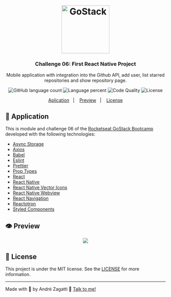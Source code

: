 <h1 align="center">
    <img alt="GoStack" src="https://res.cloudinary.com/zagatti/image/upload/v1583287835/readme/logo-gostack_u0ur8n.png" width="150px" />
</h1>

<h3 align="center">
  Challenge 06: First React Native Project
</h3>

<p align="center">Mobile application with integration into the Github API, add user, list starred repositories and show repository page.</blockquote>

<p align="center">
  <img alt="GitHub language count" src="https://img.shields.io/github/languages/count/azagatti/challenge06-gostack10?color=FFD300&style=plastic">

<img alt="Language percent" src="https://img.shields.io/github/languages/top/azagatti/challenge06-gostack10?color=FFD300&style=plastic">

  <img alt="Code Quality" src="https://img.shields.io/codacy/grade/27d4f9f9a100443fb9ee46fc22c71d03?style=plastic">

  <img alt="License" src="https://img.shields.io/github/license/AZagatti/challenge06-gostack10?style=plastic">
</p>

<p align="center">
  <a href="#rocket-application">Aplication</a>&nbsp;&nbsp;&nbsp;|&nbsp;&nbsp;&nbsp;
  <a href="#-preview">Preview</a>&nbsp;&nbsp;&nbsp;|&nbsp;&nbsp;&nbsp;
  <a href="#-license">License</a>
</p>

## :rocket: Application

This is module and challenge 06 of the [Rocketseat GoStack Bootcamp](https://rocketseat.com.br/bootcamp) developed with the following technologies:

*   [Async Storage](https://github.com/react-native-community/async-storage)
*   [Axios](https://github.com/axios/axios)
*   [Babel](https://babeljs.io/)
*   [Eslint](https://eslint.org/)
*   [Prettier](https://prettier.io/)
*   [Prop Types](https://www.npmjs.com/package/prop-types)
*   [React](https://reactjs.org/)
*   [React Native](https://reactnative.dev/)
*   [React Native Vector Icons](https://github.com/oblador/react-native-vector-icons)
*   [React Native Webview](https://github.com/react-native-community/react-native-webview)
*   [React Navigation](https://reactnavigation.org/)
*   [Reactotron](https://github.com/infinitered/reactotron)
*   [Styled Components](https://styled-components.com/)

## 👁 Preview

<div align="center">

![](https://res.cloudinary.com/zagatti/image/upload/v1583699226/readme/c63rokxql1dth4hotlhs.gif)

</div>

## 📝 License

This project is under the MIT license. See the [LICENSE](LICENSE.md) for more information.

---

Made with 💟 by André Zagatti 👋 [Talk to me!](https://www.linkedin.com/in/andre-zagatti)

